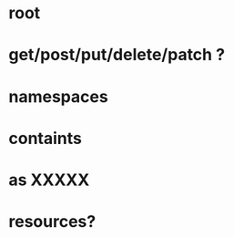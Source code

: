 
# root


# get/post/put/delete/patch ?



# namespaces



# containts



# as XXXXX



# resources?
